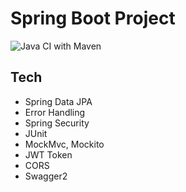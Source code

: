 # Spring Boot Project

![Java CI with Maven](https://github.com/vitorgsevero/spring-boot-project/workflows/Java%20CI%20with%20Maven/badge.svg?branch=master)


## Tech

- Spring Data JPA
- Error Handling
- Spring Security
- JUnit
- MockMvc, Mockito
- JWT Token
- CORS
- Swagger2
